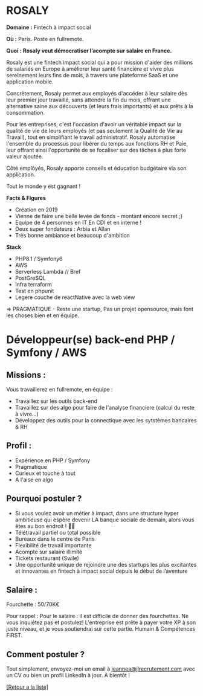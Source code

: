 # ROSALY

**Domaine :** Fintech à impact social

**Où :** Paris. Poste en fullremote.

**Quoi :** **Rosaly veut démocratiser l’acompte sur salaire en France.**

Rosaly est une fintech impact social qui a pour mission d'aider des millions de salariés en Europe à améliorer leur santé financière et vivre plus sereinement leurs fins de mois, à travers une plateforme SaaS et une application mobile.

Concrètement, Rosaly permet aux employés d'accéder à leur salaire dès leur premier jour travaillé, sans attendre la fin du mois, offrant une alternative saine aux découverts (et leurs frais importants) et aux prêts à la consommation.

Pour les entreprises, c'est l'occasion d'avoir un véritable impact sur la qualité de vie de leurs employés (et pas seulement la Qualité de Vie au Travail), tout en simplifiant le travail administratif. Rosaly automatise l'ensemble du processus pour libérer du temps aux fonctions RH et Paie, leur offrant ainsi l'opportunité de se focaliser sur des tâches à plus forte valeur ajoutée.

Côté emplôyés, Rosaly apporte conseils et éducation budgétaire via son application.

Tout le monde y est gagnant !


**Facts & Figures**

* Création en 2019
* Vienne de faire une belle levée de fonds - montant encore secret ;)
* Equipe de 4 personnes en IT En CDI et en interne !
* Deux super fondateurs : Arbia et Allan
* Très bonne ambiance et beaucoup d'ambition

**Stack**

* PHP8.1 / Symfony6
* AWS
* Serverless Lambda // Bref 
* PostGreSQL
* Infra terraform
* Test en phpunit
* Legere couche de reactNative avec la web view

=> PRAGMATIQUE - Reste une startup, Pas un projet opensource, mais font les choses bien et en équipe. 


# Développeur(se) back-end PHP / Symfony / AWS 

## Missions :

Vous travaillerez en fullremote, en équipe :

* Travaillez sur les outils back-end
* Travaillez sur des algo pour faire de l'analyse financiere (calcul du reste à vivre...)
* Développez des outils pour la connectique avec les sytstèmes bancaires & RH 

## Profil :

* Expérience en PHP / Symfony
* Pragmatique
* Curieux et touche à tout
* A l'aise en algo

## Pourquoi postuler ?

* Si vous voulez avoir un métier à impact, dans une structure hyper ambitieuse qui espère devenir LA banque sociale de demain, alors vous êtes au bon endroit ! 🚀🚀
* Télétravail partiel ou total possible
* Bureaux dans le centre de Paris
* Flexibilité de travail importante
* Acompte sur salaire illimité
* Tickets restaurant (Swile)
* Une opportunité unique de rejoindre une des startups les plus excitantes et innovantes en fintech à impact social depuis le début de l’aventure


## Salaire :

Fourchette : 50/70K€

Pour rappel : Pour le salaire : il est difficile de donner des fourchettes. Ne vous inquiétez pas et postulez! L'entreprise est prête à payer votre XP à son juste niveau, et je vous soutiendrai sur cette partie. Humain & Compétences FIRST.

## Comment postuler ?

Tout simplement, envoyez-moi un email à jeannea@jlrecrutement.com avec un CV ou bien un profil LinkedIn à jour. À bientôt !


<a href="https://github.com/jlondiche/job-board-php/blob/master/README.md">[Retour a la liste]</a> 